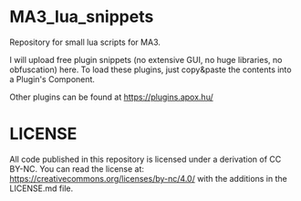 # MA3_lua_snippets
Repository for small lua scripts for MA3.

I will upload free plugin snippets (no extensive GUI, no huge libraries, no obfuscation) here.
To load these plugins, just copy&paste the contents into a Plugin's Component.

Other plugins can be found at https://plugins.apox.hu/

# LICENSE
All code published in this repository is licensed under a derivation of CC BY-NC. 
You can read the license at:
https://creativecommons.org/licenses/by-nc/4.0/
with the additions in the LICENSE.md file.
